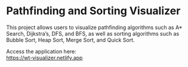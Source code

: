 # Pathfinding and Sorting Visualizer

This project allows users to visualize pathfinding algorithms such as A* Search, Dijkstra’s, DFS, and BFS, as well as sorting algorithms such as Bubble Sort, Heap Sort, Merge Sort, and Quick Sort.

Access the application here:<br />
https://wt-visualizer.netlify.app
